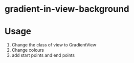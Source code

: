 # gradient-in-view-background

# Usage

1. Change the class of view to GradientView
2. Change colours 
3. add start points and end points

